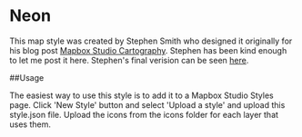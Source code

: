 # Neon 

This map style was created by Stephen Smith who designed it originally for his blog post [Mapbox Studio Cartography](http://www.mapsmith.net/mbs/).  Stephen has been kind enough to let me post it here.  Stephen's final verision can be seen [here](http://bl.ocks.org/TheMapSmith/raw/2966bfa0af4d76c2af3a/).

##Usage

The easiest way to use this style is to add it to a Mapbox Studio Styles page.  Click 'New Style' button and select 'Upload a style' and upload this style.json file.  Upload the icons from the icons folder for each layer that uses them.  
